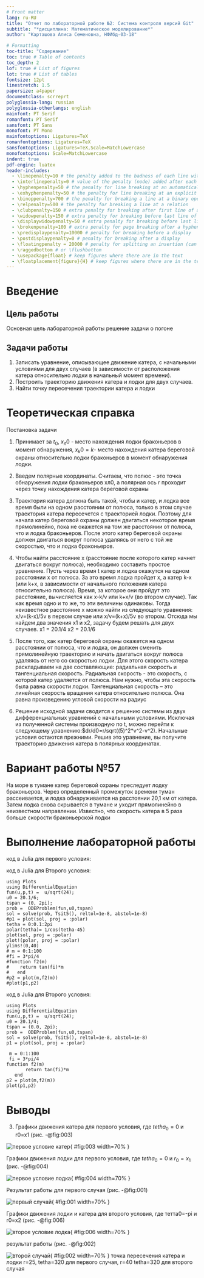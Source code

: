 ```yaml
---
# Front matter
lang: ru-RU
title: "Отчет по лабораторной работе №2: Система контроля версий Git"
subtitle: "*дисциплина: Математическое моделирование*"
author: "Карташова Алиса Семеновна, НФИбд-03-18"

# Formatting
toc-title: "Содержание"
toc: true # Table of contents
toc_depth: 2
lof: true # List of figures
lot: true # List of tables
fontsize: 12pt
linestretch: 1.5
papersize: a4paper
documentclass: scrreprt
polyglossia-lang: russian
polyglossia-otherlangs: english
mainfont: PT Serif
romanfont: PT Serif
sansfont: PT Sans
monofont: PT Mono
mainfontoptions: Ligatures=TeX
romanfontoptions: Ligatures=TeX
sansfontoptions: Ligatures=TeX,Scale=MatchLowercase
monofontoptions: Scale=MatchLowercase
indent: true
pdf-engine: luatex
header-includes:
  - \linepenalty=10 # the penalty added to the badness of each line within a paragraph (no associated penalty node) Increasing the value makes tex try to have fewer lines in the paragraph.
  - \interlinepenalty=0 # value of the penalty (node) added after each line of a paragraph.
  - \hyphenpenalty=50 # the penalty for line breaking at an automatically inserted hyphen
  - \exhyphenpenalty=50 # the penalty for line breaking at an explicit hyphen
  - \binoppenalty=700 # the penalty for breaking a line at a binary operator
  - \relpenalty=500 # the penalty for breaking a line at a relation
  - \clubpenalty=150 # extra penalty for breaking after first line of a paragraph
  - \widowpenalty=150 # extra penalty for breaking before last line of a paragraph
  - \displaywidowpenalty=50 # extra penalty for breaking before last line before a display math
  - \brokenpenalty=100 # extra penalty for page breaking after a hyphenated line
  - \predisplaypenalty=10000 # penalty for breaking before a display
  - \postdisplaypenalty=0 # penalty for breaking after a display
  - \floatingpenalty = 20000 # penalty for splitting an insertion (can only be split footnote in standard LaTeX)
  - \raggedbottom # or \flushbottom
  - \usepackage{float} # keep figures where there are in the text
  - \floatplacement{figure}{H} # keep figures where there are in the text
---
```


# Введение

## Цель работы

Основная цель лабораторной работы  решение задачи о погоне

## Задачи работы
1. Записать уравнение, описывающее движение катера, с начальными условиями для двух случаев (в зависимости от расположения катера относительно лодки в начальный момент времени).
2. Построить траекторию движения катера и лодки для двух случаев.
3. Найти точку пересечения траектории катера и лодки


# Теоретическая справка

Постановка задачи

1. Принимает за $t_0$, $x_л0$ - место нахождения лодки браконьеров в момент обнаружения,
$x_k0=k$- место нахождения катера береговой охраны
относительно лодки браконьеров в момент обнаружения лодки.

2. Введем полярные координаты. Считаем, что полюс - это точка обнаружения
лодки браконьеров xл0, а полярная ось r проходит через точку нахождения катера береговой охраны

3. Траектория катера должна быть такой, чтобы и катер, и лодка все время были на одном расстоянии от полюса, только в этом случае траектория катера пересечется с траекторией лодки. Поэтому для начала катер береговой охраны должен двигаться некоторое время прямолинейно, пока не окажется на том же расстоянии от полюса, что и лодка браконьеров. После этого катер береговой охраны должен двигаться вокруг полюса удаляясь от него с той же скоростью, что и лодка браконьеров.

4. Чтобы найти расстояние x (расстояние после которого катер начнет
двигаться вокруг полюса), необходимо составить простое уравнение. Пусть через время
t катер и лодка окажутся на одном расстоянии x от полюса. За это время лодка пройдет x, а катер k-x (или k+x, в зависимости от начального положения катера относительно полюса). Время, за которое они
пройдут это расстояние, вычисляется как x-k/v или k+x/v (во втором случае). Так как время одно и то же, то эти величины одинаковы.
Тогда неизвестное расстояние x можно найти из следующего уравнения:
x/v=(k-x)/5v в первом случае или x/v=(k+x)/5v
во втором.
Отсюда мы найдем два значения x1 и x2, задачу будем решать для двух случаев.
x1 = 20.1/4 x2 = 20.1/6

5. После того, как катер береговой охраны окажется на одном расстоянии от
полюса, что и лодка, он должен сменить прямолинейную траекторию и начать двигаться вокруг полюса удаляясь от него со скоростью лодки. Для этого скорость катера раскладываем на две составляющие:
радиальная скорость и тангенциальная скорость. Радиальная скорость - это скорость, с которой катер удаляется от полюса. Нам нужно, чтобы эта скорость была равна скорости лодки.
Тангенциальная скорость – это линейная скорость вращения катера относительно полюса. Она равна произведению угловой скорости на радиус

6. Решение исходной задачи сводится к решению системы из двух дифференциальных уравнений с начальными условиями.
Исключая из полученной системы производную по t, можно перейти к следующему уравнению:$dr/d0=r/sqrt((5)^2*v^2-v^2).
Начальные условия остаются прежними. Решив это уравнение, вы получите
траекторию движения катера в полярных координатах.


# Вариант работы №57
На море в тумане катер береговой охраны преследует лодку браконьеров. Через определенный промежуток времени туман рассеивается, и лодка обнаруживается на расстоянии 20,1 км от катера. Затем лодка снова скрывается в тумане и уходит прямолинейно в неизвестном направлении. Известно, что скорость катера в 5 раза больше скорости браконьерской лодки


# Выполнение лабораторной работы
код в Julia для первого условия:


код в Julia для Второго условия:

```using Pkg
using Plots
using DifferentialEquation
fun(u,p,t) =  u/sqrt(24);
u0 = 20.1/6;
tspan = (0, 2pi);
prob =  ODEProblem(fun,u0,tspan)
sol = solve(prob, Tsit5(), reltol=1e-8, abstol=1e-8)
#p1 = plot(sol, proj = :polar)
tetha = 0:0.1:2pi
polar(tetha)= 1/cos(tetha-45)
plot(sol, proj = :polar)
plot!(polar, proj = :polar)
ylims!(0,40)
# m = 0:1:100
#fi = 3*pi/4
#function f2(m)
#    return tan(fi)*m
#   end
#p2 = plot(m,f2(m))
#plot(p1,p2)
```
код в Julia для Второго условия:


```sing Pkg
using Plots
using DifferentialEquation
fun(u,p,t) =  u/sqrt(24);
u0 = 20.1/4;
tspan = (0.0, 2pi);
prob =  ODEProblem(fun,u0,tspan)
sol = solve(prob, Tsit5(), reltol=1e-8, abstol=1e-8)
p1 = plot(sol, proj = :polar)

 m = 0:1:100
 fi = 3*pi/4
function f2(m)
       return tan(fi)*m
   end
p2 = plot(m,f2(m))
plot(p1,p2)
```
# Выводы

3. Графики движения катера для первого условия, где $tetha_0=0$ и r0=x1 (рис. -@fig:003)

![первое условие катер](gr11.png){ #fig:003 width=70% }

Графики движения лодки для первого условия, где $tetha_0 = 0$ и $r_0=x_1$ (рис. -@fig:004)

![первое условие лодка](gr12.png){ #fig:004 width=70% }

Результат работы для первого случая (рис. -@fig:001)

![первый случай](grob.png){ #fig:001 width=70% }

Графики движения лодки и катера для второго условия, где тетта0=-pi и r0=x2 (рис. -@fig:006)

![второе условие лодка](gr2ob.png){ #fig:006 width=70% }

результат работы (рис. -@fig:002)

![второй случай](grob2.png){ #fig:002 width=70% }
точка пересечения катера и лодки r=25, tetha=320 для первого случая, r=40 tetha=320 для второго случая
